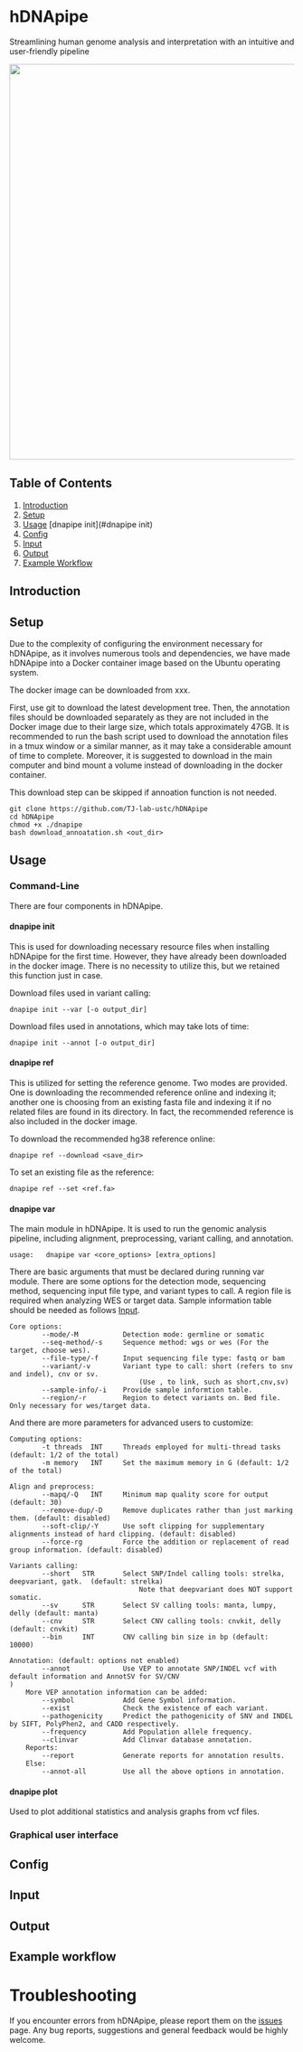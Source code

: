 # hDNApipe
Streamlining human genome analysis and interpretation with an intuitive and user-friendly pipeline

<img src="https://github.com/user-attachments/assets/1816e1c0-dcbb-4df2-b660-bfdb43ebe002" width="700px">

## Table of Contents
1. [Introduction](#Introduction)
2. [Setup](#Serup)
3. [Usage](#Usage)
     [dnapipe init](#dnapipe init)
5. [Config](#Config)
6. [Input](#Input)
7. [Output](#Output)
8. [Example Workflow](#Example)


## Introduction




## Setup
Due to the complexity of configuring the environment necessary for hDNApipe, as it involves numerous tools and dependencies, we have made hDNApipe into a Docker container image based on the Ubuntu operating system.

The docker image can be downloaded from xxx.

First, use git to download the latest development tree. 
Then, the annotation files should be downloaded separately as they are not included in the Docker image due to their large size, which totals approximately 47GB. It is recommended to run the bash script used to download the annotation files in a tmux window or a similar manner, as it may take a considerable amount of time to complete. Moreover, it is suggested to download in the main computer and bind mount a volume instead of downloading in the docker container.

This download step can be skipped if annoation function is not needed.
```
git clone https://github.com/TJ-lab-ustc/hDNApipe
cd hDNApipe
chmod +x ./dnapipe
bash download_annoatation.sh <out_dir>
```

## Usage

### Command-Line
There are four components in hDNApipe.

#### dnapipe init
This is used for downloading necessary resource files when installing hDNApipe for the first time. However, they have already been downloaded in the docker image. There is no necessity to utilize this, but we retained this function just in case.

Download files used in variant calling: 
```
dnapipe init --var [-o output_dir]
```
Download files used in annotations, which may take lots of time:
```
dnapipe init --annot [-o output_dir]
```

#### dnapipe ref
This is utilized for setting the reference genome. Two modes are provided. One is downloading the recommended reference online and indexing it; another one is choosing from an existing fasta file and indexing it if no related files are found in its directory. In fact, the recommended reference is also included in the docker image.

To download the recommended hg38 reference online:
```
dnapipe ref --download <save_dir>
```
To set an existing file as the reference:
```
dnapipe ref --set <ref.fa>
```

#### dnapipe var
The main module in hDNApipe. It is used to run the genomic analysis pipeline, including alignment, preprocessing, variant calling, and annotation.
```
usage:   dnapipe var <core_options> [extra_options]
```
There are basic arguments that must be declared during running var module. There are some options for the detection mode, sequencing method, sequencing input file type, and variant types to call. A region file is required when analyzing WES or target data. Sample information table should be needed as follows [Input](#Input). 
```
Core options:
        --mode/-M           Detection mode: germline or somatic
        --seq-method/-s     Sequence method: wgs or wes (For the target, choose wes).
        --file-type/-f      Input sequencing file type: fastq or bam
        --variant/-v        Variant type to call: short (refers to snv and indel), cnv or sv.
                                (Use , to link, such as short,cnv,sv)
        --sample-info/-i    Provide sample informtion table.
        --region/-r         Region to detect variants on. Bed file. Only necessary for wes/target data.
```
And there are more parameters for advanced users to customize: 
```
Computing options:
        -t threads  INT     Threads employed for multi-thread tasks (default: 1/2 of the total)
        -m memory   INT     Set the maximum memory in G (default: 1/2 of the total)

Align and preprocess:
        --mapq/-Q   INT     Minimum map quality score for output (default: 30)
        --remove-dup/-D     Remove duplicates rather than just marking them. (default: disabled)
        --soft-clip/-Y      Use soft clipping for supplementary alignments instead of hard clipping. (default: disabled)
        --force-rg          Force the addition or replacement of read group information. (default: disabled)

Variants calling:
        --short   STR       Select SNP/Indel calling tools: strelka, deepvariant, gatk.  (default: strelka)
                                Note that deepvariant does NOT support somatic.
        --sv      STR       Select SV calling tools: manta, lumpy, delly (default: manta)
        --cnv     STR       Select CNV calling tools: cnvkit, delly (default: cnvkit)
        --bin     INT       CNV calling bin size in bp (default: 10000)

Annotation: (default: options not enabled)
        --annot             Use VEP to annotate SNP/INDEL vcf with default information and AnnotSV for SV/CNV                                                 )
    More VEP annotation information can be added:
        --symbol            Add Gene Symbol information.
        --exist             Check the existence of each variant.
        --pathogenicity     Predict the pathogenicity of SNV and INDEL by SIFT, PolyPhen2, and CADD respectively.
        --frequency         Add Population allele frequency.
        --clinvar           Add Clinvar database annotation.
    Reports:
        --report            Generate reports for annotation results.
    Else:
        --annot-all         Use all the above options in annotation.
```

#### dnapipe plot
Used to plot additional statistics and analysis graphs from vcf files. 



### Graphical user interface

## Config

## Input

## Output




## Example workflow



# Troubleshooting
If you encounter errors from hDNApipe, please report them on the [issues](https://github.com/TJ-lab-ustc/hDNApipe/issues) page. Any bug reports, suggestions and general feedback would be highly welcome.


